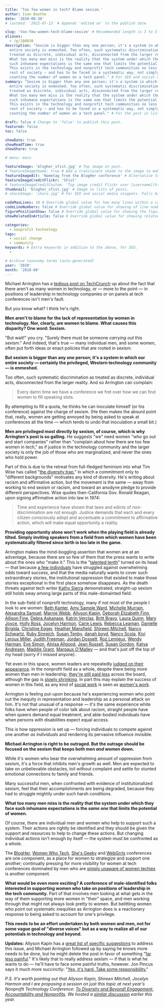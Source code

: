 ```yaml
---
title: 'Too few women in tech? Blame sexism.'
author: Ivan Boothe
date: '2010-08-30'
# lastmod: '2022-07-13' # Appends 'edited on' to the publish date

slug: 'too-few-women-tech-blame-sexism' # Recommended length is 3 to 5 words.
aliases:
  - /p/100830
description: "Sexism is bigger than any one person; it's a system in which our
  entire society is enmeshed. Too often, such systematic discrimination as
  treated as discrete, individual acts, disconnected from the larger reality.
  What too many men miss is the reality that the system under which they face
  such inhumane expectations is the same one that limits the potential of women.
  This exists in the technology and nonprofit tech communities no less than the
  rest of society — and has to be faced in a systematic way, not simply by
  counting the number of women on a tech panel." # For SEO and social media snippets.
summary: "Sexism is bigger than any one person; it's a system in which our
  entire society is enmeshed. Too often, such systematic discrimination as
  treated as discrete, individual acts, disconnected from the larger reality.
  What too many men miss is the reality that the system under which they face
  such inhumane expectations is the same one that limits the potential of women.
  This exists in the technology and nonprofit tech communities no less than the
  rest of society — and has to be faced in a systematic way, not simply by
  counting the number of women on a tech panel." # For the post in lists.

draft: false # Change to 'false' to publish this post.
featured: false
toc: false

showDate: true
showReadTime: true
showShare: true

# menu: main

featureImage: 'blogher_sfist.jpg' # Top image on post.
# featureImageShade: true # Add a translucent shade to the image to make overlaid text easier to read.
featureImageAlt: 'Nametag from the BlogHer conference' # Alternative text for featured image.
featureImageCreditFlickr: 'SFist'
# featureImageCreditCustom: 'Top image credit Flickr user [username](https://www.flickr.com/photos/username).'
thumbnail: 'blogher_sfist.jpg' # Image in lists of posts.
# shareImage: 'share.jpg' # For SEO and social media snippets. Falls back to thumbnail (if set) or featureImage.

codeMaxLines: 10 # Override global value for how many lines within a code block before auto-collapsing.
codeLineNumbers: false # Override global value for showing of line numbers within code block.
figurePositionShow: false # Override global value for showing the figure label.
showRelatedInArticle: false # Override global value for showing related posts in this series at the end of the content.

categories:
  - nonprofit technology
tags:
  - social change
  - community
keywords: # Extra keywords in addition to the above, for SEO.
  -

# Archive taxonomy terms (auto-generated)
year: '2010'
month: '2010-08'
---
```


Michael Arrington has a
[tedious post on TechCrunch](https://techcrunch.com/2010/08/28/women-in-tech-stop-blaming-me/)
up about the fact that there aren't as many women in technology, or — more to
the point — in positions of leadership in technology companies or on panels at
tech conferences isn't men's fault.

But you know what? I think he's right.

**Men aren't to blame for the lack of representation by women in technology.
Nor, clearly, are women to blame. What causes this disparity? One word:
Sexism.**

"But wait!" you cry. "Surely there must be someone _carrying out_ this sexism."
And indeed, that's true — many individual men, and some women, often put forth
ideas or enact policies that are rooted in sexism.

**But sexism is bigger than any one person; it's a system in which our entire
society — certainly the privileged, Western technology community — is
enmeshed.**

Too often, such systematic discrimination as treated as discrete, individual
acts, disconnected from the larger reality. And so Arrington can complain:

> Every damn time we have a conference we fret over how we can find women to
> fill speaking slots.

By attempting to fill a quota, he thinks he can inoculate himself (or his
conference) against the charge of sexism. (He then makes the absurd point that,
really, women are getting annoyed by being asked to speak at conferences all the
time — which tends to undo that inoculation a small bit.)

**Men are privileged most directly by sexism, of course, which is why
Arrington's post is so galling.** He suggests "we" need women "who go out and
start companies" rather than "complain about how there are too few women in
tech," as if justice in the technology community and the larger society is only
the job of those who are marginalized, and never the ones who hold power.

Part of this is due to the retreat from full-fledged feminism into what Tim Wise
has called
"[the diversity trap](http://www.timwise.org/1999/12/springing-the-diversity-trap-thoughts-on-how-not-to-defend-affirmative-action/),"
in which a commitment only to "different backgrounds" motivates any kind of
diversity. He's writing about racism and affirmative action, but the movement is
the same — away from working to end sexism or racism, and toward an anodyne
pledge to provide different perspectives. Wise quotes then-California Gov.
Ronald Reagan, upon signing affirmative action into law in 1974:

> Time and experience have shown that laws and edicts of non-discrimination are
> not enough. Justice demands that each and every citizen consciously adopt and
> accentuate a commitment to affirmative action, which will make equal
> opportunity a reality.

**Providing opportunity alone won't work when the playing field is already
tilted. Simply inviting speakers from a field from which women have been
systematically filtered since birth is too late in the game.**

Arrington makes the mind-boggling assertion that women are at an advantage,
because there are so few of them that the press wants to write about the ones
who "make it." This is the
"[talented tenth](https://teachingamericanhistory.org/document/the-talented-tenth/)"
turned on its head — that because
[a few individuals](https://www.fastcompany.com/section/women-in-tech-2009) have
struggled against overwhelming odds toward success, and that the media naturally
wants to cover such extraordinary stories, the institutional oppression that
existed to make those stories exceptional in the first place somehow disappears.
As the death threats against tech writer
[Kathy Sierra](https://www.sfgate.com/business/article/TECH-CHRONICLES-A-daily-dose-of-postings-from-2567591.php)
demonstrated, straight-up sexism still holds sway among large parts of this
male-domainted field.

In the sub-field of nonprofit technology, many if not most of the people I look
to are women: [Beth Kanter](https://bethkanter.org/),
[Amy Sample Ward](https://amysampleward.org/),
[Michelle Murrain](https://web.archive.org/web/20100902160446/http://zenofnptech.org/),
[Alexandra Samuel](https://www.alexandrasamuel.com/),
[Marnie Webb](https://web.archive.org/web/20100902160446/http://ext337.org/),
[Allyson Kapin](https://web.archive.org/web/20100902160446/http://www.frogloop.com/care2blog/author/radcampaign),
[Deborah Elizabeth Finn](https://web.archive.org/web/20100902160446/http://blog.deborah.elizabeth.finn.com/),
[Allison Fine](https://web.archive.org/web/20100902160446/http://afine2.wordpress.com/),
[Debra Askanase](https://web.archive.org/web/20100902160446/http://www.communityorganizer20.com/),
[Katrin Verclas](https://web.archive.org/web/20100902160446/http://mobileactive.org/blog/katrinverclas),
[Britt Bravo](https://brittbravo.com/),
[Laura Quinn](https://web.archive.org/web/20100902160446/http://www.idealware.org/blogs/laura-quinn),
[Mary Joyce](https://web.archive.org/web/20100902160446/http://zapboom.com/),
[Holly Ross](https://web.archive.org/web/20100902160446/http://twitter.com/ntenhross),
[Jocelyn Harmon](https://web.archive.org/web/20100902160446/http://www.marketingfornonprofits.org/),
[Carie Lewis](https://cariegrls.blogspot.com/),
[Rebecca Leaman](https://web.archive.org/web/20100902160446/http://rjleaman.com/),
[Danielle Brigida](https://www.slideshare.net/danielle.brigida),
[Christine Egger](https://web.archive.org/web/20100902160446/http://my.socialactions.com/profile/ChristineEgger),
[Heather Mansfield](https://web.archive.org/web/20100902160446/http://www.diosacommunications.com/bio.htm),
[Shireen Mitchell](https://web.archive.org/web/20100902160446/http://www.shireenmitchell.com/),
[Nancy Schwartz](https://web.archive.org/web/20101006043025/http://gettingattention.org/),
[Ruby Sinreich](https://lotusmedia.org/),
[Susan Tenby](https://twitter.com/suzboop),
[danah boyd](https://www.zephoria.org/thoughts/),
[Nancy Scola](https://web.archive.org/web/20110810123207/http://techpresident.com:80/blog/nancy_scola),
[Kivi Leroux Miller](https://www.nonprofitmarketingguide.com/history/),
[Judith Freeman](https://web.archive.org/web/20100902160446/http://neworganizing.com/about/staff/leadership-senior-fellows/judith-freeman/),
[Jordan Dossett](https://web.archive.org/web/20100902160446/https://www.antharia.com/staff/details.php?id=2),
[Roz Lemieux](https://web.archive.org/web/20101126090250/http://mixergy.com/roz-lemieux-fission-strategy/),
[Wendy Harman](https://twitter.com/wharman),
[Eve Simon](https://web.archive.org/web/20110205002513/http://www.beaconfire.com/About-Beaconfire/People#peoplebrowser),
[Alnisa Allgood](https://web.archive.org/web/20100902160446/http://www.mad-tech.org/forum/topic/listForContributor?user=2ge752rigtexq),
[Jean Russell](https://web.archive.org/web/20100902160446/http://nurture.biz/),
[Susan Gordon](https://web.archive.org/web/20100902160446/http://exchange.causes.com/?s=%22susan+gordon%22),
[Katya Andresen](https://web.archive.org/web/20100902160446/http://www.nonprofitmarketingblog.com/),
[Maddie Grant](https://web.archive.org/web/20100902160446/http://www.socialfish.org/blog),
[Margaux O'Malley](https://www.grandjunctiondesign.com/) — and that's just off
the top of my head (sorry if I missed anyone).

Yet even in this space, women leaders are repeatedly
[judged on their appearance](https://web.archive.org/web/20100902160446/http://netsquared.libsyn.com/index.php?post_id=118511).
In the nonprofit field as a whole, despite there being more women than men in
leadership,
[they're still paid less](https://web.archive.org/web/20100825172812/http://www.nptimes.com/Feb03/sr1.html)
across the board, although the gap is
[slowly shrinking](https://www.philanthropy.com/article/gap-grows-in-salaries-for-ceos-study-finds/).
In part this may explain the success of women in this field, as any kind of
[social work](https://web.archive.org/web/20100902160446/http://www.insidehighered.com/news/2009/08/10/majors)
is seen as
[women's work](https://island94.org/2009/10/Social-work-is-womens-work-so-we-dont-care.html).

Arrington is feeling put-upon because he's experiencing women who point out the
inequity in representation and leadership as a personal attack on him. It's not
that unusual of a response — it's the same experience white folks have when
people of color talk about racism, straight people have when queers demand equal
treatment, and able-bodied individuals have when persons with disabilities
expect equal access.

This is how oppression is set up — forcing individuals to compete against one
another _as individuals_ and rendering its pervasive influence invisible.

**Michael Arrington is right to be outraged. But the outrage should be focused
on the sexism that keeps both men _and_ women down.**

While it's women who bear the overwhelming amount of oppression from sexism,
it's a force that inhibits men's growth as well. Men are expected to take on
unbelievable obstacles, toil without complaint and settle for stunted emotional
connections to family and friends.

Many successful men, when confronted with evidence of institutionalized sexism,
feel that their accomplishments are being degraded, because they had to struggle
mightily under such harsh conditions.

**What too many men miss is the reality that the system under which they face
such inhumane expectations is the _same one_ that limits the potential of
women.**

Of course, there are individual men and women who help to support such a system.
Their actions are rightly be identified and they should be given the support and
resources to help to change these actions. But changing individual actions isn't
enough by itself — the system must be confronted as a whole.

The [BlogHer](https://www.blogher.com/),
[Women Who Tech](https://womenwhotech.org/),
[She's Geeky](https://shesgeeky.org/) and [WebGrrls](https://webgrrls.com/)
conferences are one component, as a place for women to strategize and support
one another; continually pressing for more visibility for women at tech
conferences dominated by men who are
[simply unaware of women techies](https://surfette.typepad.com/blogher/2005/11/do_women_warm_t.html)
is another component.

**What would be even more exciting? A conference of male-identified folks
interested in supporting women who take on positions of leadership in the tech
community.** Part of that involves men looking at what gets in the way of them
supporting more women in "their" space, and men working through that might not
always look pretty to women. But belittling women who point out systematic
inequities as Arrington does is a reactionary response to being asked to account
for one's privilege.

**This needs to be an effort undertaken by both women and men, not for some
vague goal of "diverse voices" but as a way to realize all of our potentials in
technology and beyond.**

**Updates:** Allyson Kapin has a
[great list of specific suggestions](https://www.fastcompany.com/1685780/too-few-women-tech-stop-playing-blame-game)
to address this issue, and Michael Arrington followed up by saying he knows more
needs to be done, but he might delete the post in favor of something
"[far less painful](https://twitter.com/arrington/status/22454841699)." It's
likely that to really address sexism — if that is what he wants to do — he'll
have to face some painful truths, however. Jon Pincus says it much more
succinctly:
"[Yes, it's hard. Take some responsibility.](https://www.talesfromthe.net/jon/?p=1552)"

_P.S. It's worth pointing out that Allyson Kapin, Shireen Mitchell, Jocelyn
Harmon and I are proposing a session on just this topic at next year's Nonprofit
Technology Conference:
[To Diversity and Beyond! Engagement, Accountability and Nonprofits](https://web.archive.org/web/20100902160446/http://www.nten.org/node/10318).
We hosted a
[similar discussion](https://web.archive.org/web/20100713111521/https://www.ntenonline.org/eweb/DynamicPage.aspx?webcode=SessionDetails&ses_key=f4b88cff-ccf8-436d-8a0d-3eed2593fe87)
earlier this year._
